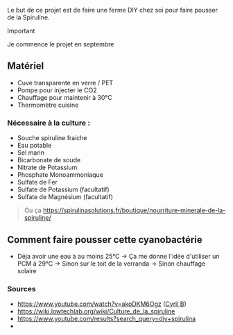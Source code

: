 Le but de ce projet est de faire une ferme DIY chez soi pour faire pousser de la Spiruline.

> [!IMPORTANT]
> Je commence le projet en septembre


## Matériel
- Cuve transparente en verre / PET
- Pompe pour injecter le CO2
- Chauffage pour maintenir à 30°C
- Thermomètre cuisine

### Nécessaire à la culture :
- Souche spiruline fraiche
- Eau potable
- Sel marin
- Bicarbonate de soude
- Nitrate de Potassium
- Phosphate Monoammoniaque
- Sulfate de Fer
- Sulfate de Potassium (facultatif)
- Sulfate de Magnésium (facultatif)
> Ou ça https://spirulinasolutions.fr/boutique/nourriture-minerale-de-la-spiruline/

## Comment faire pousser cette cyanobactérie 
- Déja avoir une eau à au moins 25°C
-> Ça me donne l'idée d'utiliser un PCM à 29°C
-> Sinon sur le toit de la verranda
-> Sinon chauffage solaire

### Sources
- https://www.youtube.com/watch?v=akoDKM6Ogz ([Cyril B](https://www.youtube.com/@cyrilbslx))
- https://wiki.lowtechlab.org/wiki/Culture_de_la_spiruline
- https://www.youtube.com/results?search_query=diy+spirulina
- 